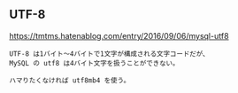## UTF-8
<https://tmtms.hatenablog.com/entry/2016/09/06/mysql-utf8>
```
UTF-8 は1バイト〜4バイトで1文字が構成される文字コードだが、
MySQL の utf8 は4バイト文字を扱うことができない。

ハマりたくなければ utf8mb4 を使う。
```

